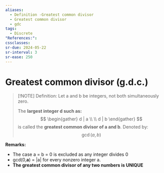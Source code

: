 ```yaml
---
aliases:
  - Definition -Greatest common divisor
  - Greatest common divisor
  - gdc
tags:
  - Discrete
"References:": 
cssclasses: 
sr-due: 2024-05-22
sr-interval: 3
sr-ease: 250
---
```

# Greatest common divisor (g.d.c.)

> [!NOTE] Definition: 
> Let a and b be integers, not both simultaneously zero. 
> 
> The **largest integer d such as:**
>$$
 \begin{gather}
 d | a \\ \\
 d | b
\end{gather}
>$$
>is called the **greatest common divisor of a and b**. Denoted by: 
>$$
>\gcd(a,b)
>$$

**Remarks:**
+ The case a = b = 0 is excluded as any integer divides 0
+ gcd(0,**a**) = |a| for every nonzero integer a. 
+ **The greatest common divisor of any two numbers is UNIQUE**

